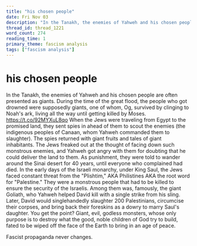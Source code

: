 ```yaml
---
title: "his chosen people"
date: Fri Nov 03
description: "In the Tanakh, the enemies of Yahweh and his chosen people are often presented as giants."
thread_id: thread_1221
word_count: 274
reading_time: 1
primary_theme: fascism analysis
tags: ["fascism analysis"]
---
```


# his chosen people

In the Tanakh, the enemies of Yahweh and his chosen people are often presented as giants. During the time of the great flood, the people who got drowned were supposedly giants, one of whom, Og, survived by clinging to Noah's ark, living all the way until getting killed by Moses. https://t.co/92MYXuL8qo When the Jews were traveling from Egypt to the promised land, they sent spies in ahead of them to scout the enemies (the indigenous peoples of Canaan, whom Yahweh commanded them to slaughter). The spies returned with giant fruits and tales of giant inhabitants. The Jews freaked out at the thought of facing down such monstrous enemies, and Yahweh got angry with them for doubting that he could deliver the land to them. As punishment, they were told to wander around the Sinai desert for 40 years, until everyone who complained had died. In the early days of the Israeli monarchy, under King Saul, the Jews faced constant threat from the "Plishtim," AKA Philistines AKA the root word for "Palestine." They were a monstrous people that had to be killed to ensure the security of the Israelis. Among them was, famously, the giant Goliath, who Yahweh helped David kill with a single strike from his sling. Later, David would singlehandedly slaughter 200 Palestinians, circumcise their corpses, and bring back their foreskins as a dowry to marry Saul's daughter. You get the point? Giant, evil, godless monsters, whose only purpose is to destroy what the good, noble children of God try to build, fated to be wiped off the face of the Earth to bring in an age of peace.

Fascist propaganda never changes.